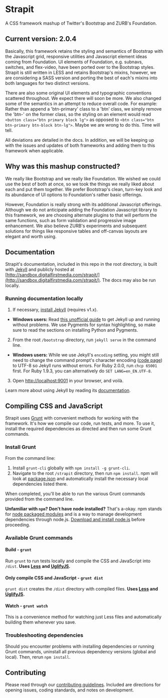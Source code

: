 Strapit
=======

A CSS framework mashup of Twitter's Bootstrap and ZURB's Foundation.

## Current version: 2.0.4

Basically, this framework retains the styling and semantics of Bootstrap with the Javascript grid, responsive utilities and Javascript element ideas coming from Foundation. UI elements of Foundation, e.g. subnavs, switches, and flex-video, have been ported over to the Bootstrap styles. Strapit is still written in LESS and retains Bootstrap's mixins, however, we are considering a SASS version and porting the best of each's mixins into both languages for two distinct versions.

There are also some original UI elements and typographic conventions scattered throughout. We expect there will soon be more. We also changed some of the semantics in an attempt to reduce overall code. For example: Rather than append a 'btn-primary' class to a 'btn' class, we simply remove the 'btn-' on the former class, so the styling on an element would read ```<button class="btn primary block lg">``` as opposed to ```<btn class="btn btn-primary btn-block btn-lg">```. Maybe we are wrong to do this. Time will tell.

All deviations are detailed in the docs. In addition, we will be keeping up with the issues and updates of both frameworks and adding them to this framework when applicable.

## Why was this mashup constructed?

We really like Bootstrap and we really like Foundation. We wished we could use the best of both at once, so we took the things we really liked about each and put them together. We prefer Bootstrap's clean, turn-key look and its abundance of UI options to Foundation's rather basic offerings.

However, Foundation is really strong with its additional Javascript offerings. Although we do not anticipate adding the Foundation Javascript library to this framework, we are choosing alternate plugins to that will perform the same functions, such as form validation and progressive image enhancement. We also believe ZURB's experiments and subsequent solutions for things like responsive tables and off-canvas layouts are elegant and worth using.

## Documentation

Strapit's documentation, included in this repo in the root directory, is built with [Jekyll](http://jekyllrb.com) and publicly hosted at [http://sandbox.digitalfirstmedia.com/strapit/](http://sandbox.digitalfirstmedia.com/strapit/). The docs may also be run locally.

### Running documentation locally

1. If necessary, [install Jekyll](http://jekyllrb.com/docs/installation) (requires v1.x).
  - **Windows users:** Read [this unofficial guide](https://github.com/juthilo/run-jekyll-on-windows/) to get Jekyll up and running without problems. We use Pygments for syntax highlighting, so make sure to read the sections on installing Python and Pygments.
2. From the root `/bootstrap` directory, run `jekyll serve` in the command line.
  - **Windows users:** While we use Jekyll's `encoding` setting, you might still need to change the command prompt's character encoding ([code page](http://en.wikipedia.org/wiki/Windows_code_page)) to UTF-8 so Jekyll runs without errors. For Ruby 2.0.0, run `chcp 65001` first. For Ruby 1.9.3, you can alternatively do `SET LANG=en_EN.UTF-8`.
3. Open <http://localhost:9001> in your browser, and voilà.

Learn more about using Jekyll by reading its [documentation](http://jekyllrb.com/docs/home/).

## Compiling CSS and JavaScript

Strapit uses [Grunt](http://gruntjs.com/) with convenient methods for working with the framework. It's how we compile our code, run tests, and more. To use it, install the required dependencies as directed and then run some Grunt commands.

### Install Grunt

From the command line:

1. Install `grunt-cli` globally with `npm install -g grunt-cli`.
2. Navigate to the root `/strapit` directory, then run `npm install`. npm will look at [package.json](package.json) and automatically install the necessary local dependencies listed there.

When completed, you'll be able to run the various Grunt commands provided from the command line.

**Unfamiliar with `npm`? Don't have node installed?** That's a-okay. npm stands for [node packaged modules](http://npmjs.org/) and is a way to manage development dependencies through node.js. [Download and install node.js](http://nodejs.org/download/) before proceeding.

### Available Grunt commands

#### Build - `grunt`
Run `grunt` to run tests locally and compile the CSS and JavaScript into `/dist`. **Uses [Less](http://lesscss.org/) and [UglifyJS](http://lisperator.net/uglifyjs/).**

#### Only compile CSS and JavaScript - `grunt dist`
`grunt dist` creates the `/dist` directory with compiled files. **Uses [Less](http://lesscss.org/) and [UglifyJS](http://lisperator.net/uglifyjs/).**

#### Watch - `grunt watch`
This is a convenience method for watching just Less files and automatically building them whenever you save.

### Troubleshooting dependencies

Should you encounter problems with installing dependencies or running Grunt commands, uninstall all previous dependency versions (global and local). Then, rerun `npm install`.


## Contributing

Please read through our [contributing guidelines](https://github.com/dfmlabs/strapit/blob/master/CONTRIBUTING.md). Included are directions for opening issues, coding standards, and notes on development.




